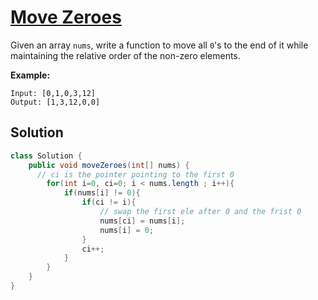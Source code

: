 # [Move Zeroes](https://leetcode.com/problems/move-zeroes/)

Given an array `nums`, write a function to move all `0`'s to the end of it while maintaining the relative order of the non-zero elements.

**Example:**

```
Input: [0,1,0,3,12]
Output: [1,3,12,0,0]
```

## Solution

```java
class Solution {
    public void moveZeroes(int[] nums) {
      // ci is the pointer pointing to the first 0
        for(int i=0, ci=0; i < nums.length ; i++){
            if(nums[i] != 0){
                if(ci != i){
                  	// swap the first ele after 0 and the frist 0
                    nums[ci] = nums[i];
                    nums[i] = 0;
                }
                ci++;
            }
        }
    }
}
```

